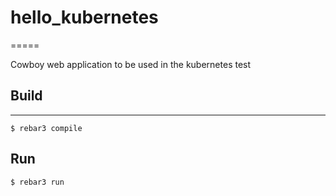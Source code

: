# hello_kubernetes
=====

Cowboy web application to be used in the kubernetes test

## Build
-----
    $ rebar3 compile

## Run
    
    $ rebar3 run

